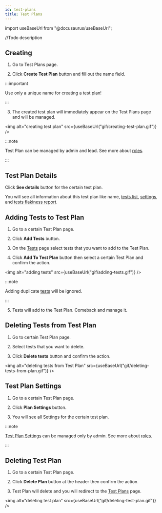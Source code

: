 ```yaml
---
id: test-plans
title: Test Plans
---
```


import useBaseUrl from "@docusaurus/useBaseUrl";

//Todo description

## Creating

1. Go to Test Plans page.

2. Click **Create Test Plan** button and fill out the name field.

:::important

Use only a unique name for creating a test plan!

:::

3. The created test plan will immediately appear on the Test Plans page and will be managed.

<img alt="creating test plan" src={useBaseUrl("gif/creating-test-plan.gif")} />

:::note

Test Plan can be managed by admin and lead. See more about [roles](/users/#roles).

:::

## Test Plan Details

Click **See details** button for the certain test plan.

You will see all information about this test plan like name, [tests list](/tests), [settings](/test-plan-settings), and [tests flakiness report](/flaky-tests).

## Adding Tests to Test Plan

1. Go to a certain Test Plan page.

2. Click **Add Tests** button.

3. On the [Tests](/tests) page select tests that you want to add to the Test Plan.

4. Click **Add To Test Plan** button then select a certain Test Plan and confirm the action.

<img alt="adding tests" src={useBaseUrl("gif/adding-tests.gif")} />

:::note

Adding duplicate [tests](/tests) will be ignored.

:::

5. Tests will add to the Test Plan. Comeback and manage it.

## Deleting Tests from Test Plan

1. Go to certain Test Plan page.

2. Select tests that you want to delete.

3. Click **Delete tests** button and confirm the action.

<img alt="deleting tests from Test Plan" src={useBaseUrl("gif/deleting-tests-from-plan.gif")} />

## Test Plan Settings

1. Go to a certain Test Plan page.

2. Click **Plan Settings** button.

3. You will see all Settings for the certain test plan.

:::note

[Test Plan Settings](/test-plan-settings) can be managed only by admin. See more about [roles](/users/#roles).

:::

## Deleting Test Plan

1. Go to a certain Test Plan page.

2. Click **Delete Plan** button at the header then confirm the action.

3. Test Plan will delete and you will redirect to the [Test Plans](/test-plans#introduction) page.

<img alt="deleting test plan" src={useBaseUrl("gif/deleting-test-plan.gif")} />
